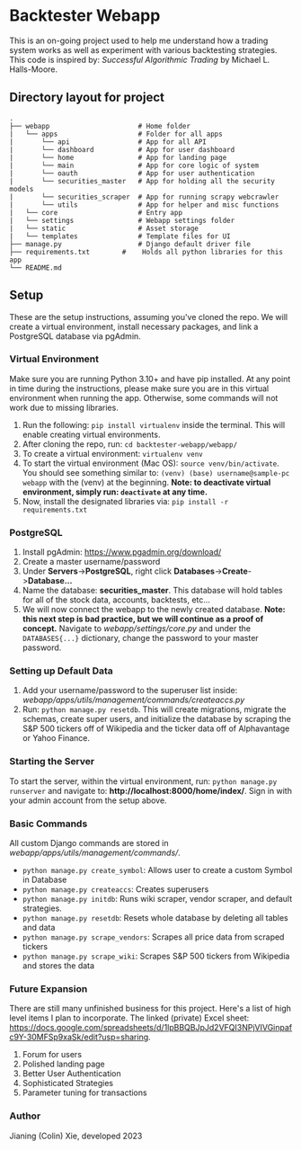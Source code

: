 
# Backtester Webapp
This is an on-going project used to help me understand how a trading system works as well as experiment with various backtesting strategies. This code is inspired by: *Successful Algorithmic Trading* by Michael L. Halls-Moore.
## Directory layout for project

    .
    ├── webapp                      # Home folder
    |   └── apps                    # Folder for all apps
    |       └── api                 # App for all API
    |       └── dashboard           # App for user dashboard
    |       └── home                # App for landing page
    |       └── main                # App for core logic of system
    |       └── oauth               # App for user authentication
    |       └── securities_master   # App for holding all the security models
    |       └── securities_scraper  # App for running scrapy webcrawler  
    |       └── utils               # App for helper and misc functions
    |   └── core                    # Entry app
    |   └── settings                # Webapp settings folder
    |   └── static                  # Asset storage
    |   └── templates               # Template files for UI
    ├── manage.py                   # Django default driver file
    ├── requirements.txt        #    Holds all python libraries for this app
    └── README.md


## Setup
These are the setup instructions, assuming you've cloned the repo. We will create a virtual environment, install necessary packages, and link a PostgreSQL database via pgAdmin.
### Virtual Environment
Make sure you are running Python 3.10+ and have pip installed. At any point in time during the instructions, please make sure you are in this virtual environment when running the app. Otherwise, some commands will not work due to missing libraries.
1. Run the following: ```pip install virtualenv``` inside the terminal. This will enable creating virtual environments.
2. After cloning the repo, run: ```cd backtester-webapp/webapp/```
3. To create a virtual environment: ```virtualenv venv```
4. To start the virtual environment (Mac OS): ```source venv/bin/activate```. You should see something similar to: ```(venv) (base) username@sample-pc webapp``` with the (venv) at the beginning. **Note: to deactivate virtual environment, simply run: ```deactivate``` at any time.**
5. Now, install the designated libraries via: ```pip install -r requirements.txt```
### PostgreSQL
1. Install pgAdmin: https://www.pgadmin.org/download/
2. Create a master username/password
3. Under **Servers**->**PostgreSQL**, right click **Databases**->**Create**->**Database...**
4. Name the database: **securities_master**. This database will hold tables for all of the stock data, accounts, backtests, etc...
5. We will now connect the webapp to the newly created database. **Note: this next step is bad practice, but we will continue as a proof of concept.** Navigate to *webapp/settings/core.py* and under the ```DATABASES{...}``` dictionary, change the password to your master password.
### Setting up Default Data
1. Add your username/password to the superuser list inside: *webapp/apps/utils/management/commands/createaccs.py*
2. Run: ```python manage.py resetdb```. This will create migrations, migrate the schemas, create super users, and initialize the database by scraping the S&P 500 tickers off of Wikipedia and the ticker data off of Alphavantage or Yahoo Finance.

### Starting the Server
To start the server, within the virtual environment, run: ```python manage.py runserver``` and navigate to: **http://localhost:8000/home/index/**. Sign in with your admin account from the setup above.

### Basic Commands
All custom Django commands are stored in *webapp/apps/utils/management/commands/*.
* ```python manage.py create_symbol```: Allows user to create a custom Symbol in Database
* ```python manage.py createaccs```: Creates superusers
* ```python manage.py initdb```: Runs wiki scraper, vendor scraper, and default strategies.
* ```python manage.py resetdb```: Resets whole database by deleting all tables and data
* ```python manage.py scrape_vendors```: Scrapes all price data from scraped tickers
* ```python manage.py scrape_wiki```: Scrapes S&P 500 tickers from Wikipedia and stores the data

### Future Expansion
There are still many unfinished business for this project. Here's a list of high level items I plan to incorporate. The linked (private) Excel sheet: https://docs.google.com/spreadsheets/d/1lpBBQBJpJd2VFQI3NPjVIVGinpafc9Y-30MFSp9xaSk/edit?usp=sharing.
1. Forum for users
2. Polished landing page
3. Better User Authentication
4. Sophisticated Strategies
5. Parameter tuning for transactions

### Author
Jianing (Colin) Xie, developed 2023
